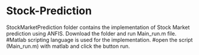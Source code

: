 # Stock-Prediction
StockMarketPrediction folder contains the implementation of Stock Market prediction using ANFIS.
Download the folder and run Main_run.m file. 
#Matlab scripting language is used for the implementation. 
#open the script (Main_run.m) with matlab and click the button run.
